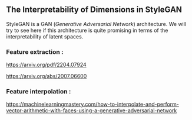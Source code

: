 ## The Interpretability of Dimensions in StyleGAN

StyleGAN is a GAN (_Generative Adversarial Network_) architecture. We will try to see here if this architecture is quite promising in terms of the interpretability of latent spaces.

### Feature extraction :

https://arxiv.org/pdf/2204.07924

https://arxiv.org/abs/2007.06600

### Feature interpolation :

https://machinelearningmastery.com/how-to-interpolate-and-perform-vector-arithmetic-with-faces-using-a-generative-adversarial-network
